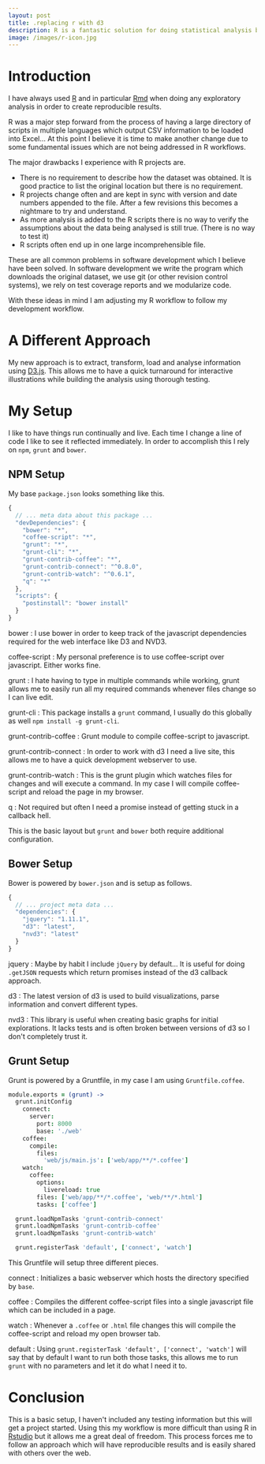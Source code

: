 ```yaml
---
layout: post
title: .replacing r with d3
description: R is a fantastic solution for doing statistical analysis but I feel it is time to update my process to use a more rigorous technique.
image: /images/r-icon.jpg
---
```


# Introduction

I have always used [R](http://www.r-project.org/) and in particular [Rmd](http://rmarkdown.rstudio.com/) when doing any exploratory analysis in order to create reproducible results.

R was a major step forward from the process of having a large directory of scripts in multiple languages which output CSV information to be loaded into Excel... At this point I believe it is time to make another change due to some fundamental issues which are not being addressed in R workflows.

The major drawbacks I experience with R projects are.
  * There is no requirement to describe how the dataset was obtained. It is good practice to list the original location but there is no requirement.
  * R projects change often and are kept in sync with version and date numbers appended to the file. After a few revisions this becomes a nightmare to try and understand.
  * As more analysis is added to the R scripts there is no way to verify the assumptions about the data being analysed is still true. (There is no way to test it)
  * R scripts often end up in one large incomprehensible file.

These are all common problems in software development which I believe have been solved. In software development we write the program which downloads the original dataset, we use git (or other revision control systems), we rely on test coverage reports and we modularize code.

With these ideas in mind I am adjusting my R workflow to follow my development workflow.

# A Different Approach

My new approach is to extract, transform, load and analyse information using [D3.js](http://d3js.org/). This allows me to have a quick turnaround for interactive illustrations while building the analysis using thorough testing.

# My Setup

I like to have things run continually and live. Each time I change a line of code I like to see it reflected immediately. In order to accomplish this I rely on `npm`, `grunt` and `bower`.

## NPM Setup

My base `package.json` looks something like this.

~~~ javascript
{
  // ... meta data about this package ...
  "devDependencies": {
    "bower": "*",
    "coffee-script": "*",
    "grunt": "*",
    "grunt-cli": "*",
    "grunt-contrib-coffee": "*",
    "grunt-contrib-connect": "^0.8.0",
    "grunt-contrib-watch": "^0.6.1",
    "q": "*"
  },
  "scripts": {
    "postinstall": "bower install"
  }
}
~~~

bower
: I use bower in order to keep track of the javascript dependencies required for the web interface like D3 and NVD3.

coffee-script
: My personal preference is to use coffee-script over javascript. Either works fine.

grunt
: I hate having to type in multiple commands while working, grunt allows me to easily run all my required commands whenever files change so I can live edit.

grunt-cli
: This package installs a `grunt` command, I usually do this globally as well `npm install -g grunt-cli`.

grunt-contrib-coffee
: Grunt module to compile coffee-script to javascript.

grunt-contrib-connect
: In order to work with d3 I need a live site, this allows me to have a quick development webserver to use.

grunt-contrib-watch
: This is the grunt plugin which watches files for changes and will execute a command. In my case I will compile coffee-script and reload the page in my browser.

q
: Not required but often I need a promise instead of getting stuck in a callback hell.

This is the basic layout but `grunt` and `bower` both require additional configuration.

## Bower Setup

Bower is powered by `bower.json` and is setup as follows.

~~~ javascript
{ 
  // ... project meta data ...
  "dependencies": {
    "jquery": "1.11.1",
    "d3": "latest",
    "nvd3": "latest"
  }
}
~~~

jquery
: Maybe by habit I include `jQuery` by default... It is useful for doing `.getJSON` requests which return promises instead of the d3 callback approach.

d3
: The latest version of d3 is used to build visualizations, parse information and convert different types.

nvd3
: This library is useful when creating basic graphs for initial explorations. It lacks tests and is often broken between versions of d3 so I don't completely trust it.

## Grunt Setup

Grunt is powered by a Gruntfile, in my case I am using `Gruntfile.coffee`.

~~~ coffee
module.exports = (grunt) ->
  grunt.initConfig
    connect:
      server:
        port: 8000
        base: './web'
    coffee:
      compile:
        files:
          'web/js/main.js': ['web/app/**/*.coffee']
    watch:
      coffee:
        options:
          livereload: true
        files: ['web/app/**/*.coffee', 'web/**/*.html']
        tasks: ['coffee']

  grunt.loadNpmTasks 'grunt-contrib-connect'
  grunt.loadNpmTasks 'grunt-contrib-coffee'
  grunt.loadNpmTasks 'grunt-contrib-watch'

  grunt.registerTask 'default', ['connect', 'watch']
~~~

This Gruntfile will setup three different pieces.

connect
: Initializes a basic webserver which hosts the directory specified by `base`.

coffee
: Compiles the different coffee-script files into a single javascript file which can be included in a page.

watch
: Whenever a `.coffee` or `.html` file changes this will compile the coffee-script and reload my open browser tab.

default
: Using `grunt.registerTask 'default', ['connect', 'watch']` will say that by default I want to run both those tasks, this allows me to run `grunt` with no parameters and let it do what I need it to.

# Conclusion

This is a basic setup, I haven't included any testing information but this will get a project started. Using this my workflow is more difficult than using R in [Rstudio](http://www.rstudio.com/) but it allows me a great deal of freedom. This process forces me to follow an approach which will have reproducible results and is easily shared with others over the web.
